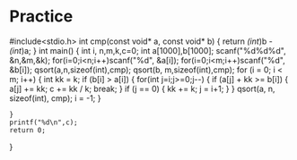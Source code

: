 # Practice
#include<stdio.h>
int cmp(const void* a, const void* b)
{
	return *(int*)b - *(int*)a;
}
int main()
{
	int i, n,m,k,c=0;
	int a[1000],b[1000];
	scanf("%d%d%d", &n,&m,&k);
	for(i=0;i<n;i++)scanf("%d", &a[i]);
	for(i=0;i<m;i++)scanf("%d", &b[i]);
	qsort(a,n,sizeof(int),cmp);
	qsort(b, m,sizeof(int),cmp);
	for (i = 0; i < m; i++)
	{
		int kk = k;
		if (b[i] > a[i])
		{
			for(int j=i;j>=0;j--)
			{
				if (a[j] + kk >= b[i])
				{
					a[j] += kk;
					c += kk / k;
					break;
				}
				if (j == 0) { kk += k; j = i+1; }
			}
			qsort(a, n, sizeof(int), cmp);
			i = -1;
		}

	}
	printf("%d\n",c);
	return 0;
}

